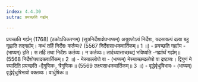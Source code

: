 ```yaml
---
index: 4.4.30
sutra: प्रयच्छति गर्ह्यम्

---
```

प्रयच्छति गर्ह्यम् (1768) (ठकोऽधिकरणम्) (सूत्रनिर्देशाक्षेपभाष्यम्) अयुक्तोऽयं निर्देशः, यदसावल्पं दत्वा बहु गृह्णाति तद्गर्ह्यम्। कथं तर्हि निर्देशः कर्तव्यः? (5567 निर्देशसाधकवार्तिकम्॥ 1 ॥) - प्रयच्छति गर्ह्याय - (भाष्यम्) इति। स तर्हि तथा निर्देशः कर्तव्यः। न कर्तव्यः। तार्दथ्यात्ताच्छब्द्यं भविष्यति -गर्ह्यार्थं गर्ह्यम्॥ (5568 निर्देशोपपादकवार्तिकम्॥ 2 ॥) - मेस्याल्लोपो वा - (भाष्यम्) मेस्याच्छब्दलोपो वा द्रष्टव्यः। द्विगुणं मे स्यादिति प्रयच्छति -द्वैगुणिकः, त्रैगुणिकः॥ (5569 लक्ष्यसाधकवार्तिकम्॥ 3 ॥) - वृद्धेर्वृधुषिभावः - (भाष्यम्) वृद्धेर्वृधुषिभावो वक्तव्यः। वार्धुषिकः॥
